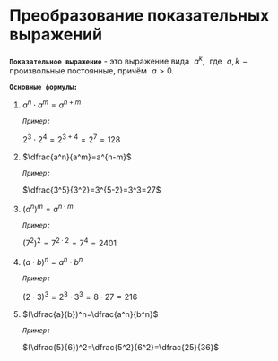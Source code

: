 # Преобразование показательных выражений

**`Показательное выражение`** - это выражение вида $\,\,a^k,\,\,$ где $\,\,a,k\,\,-\,$ произвольные постоянные, причём $\,\,a>0.$

**`Основные формулы:`**

1) $a^n\cdot a^m=a^{n+m}$
   
   *`Пример:`*

   $2^3\cdot2^4=2^{3+4}=2^7=128$

2) $\dfrac{a^n}{a^m}=a^{n-m}$
   
   *`Пример:`*

   $\dfrac{3^5}{3^2}=3^{5-2}=3^3=27$

3) $(a^n)^m=a^{n\cdot m}$
   
   *`Пример:`*

   $(7^2)^2=7^{2\cdot2}=7^4=2401$

4) $(a\cdot b)^n=a^n\cdot b^n$
   
   *`Пример:`*

   $(2\cdot3)^3=2^3\cdot3^3=8\cdot27=216$

5) $(\dfrac{a}{b})^n=\dfrac{a^n}{b^n}$
   
   *`Пример:`*

   $(\dfrac{5}{6})^2=\dfrac{5^2}{6^2}=\dfrac{25}{36}$
